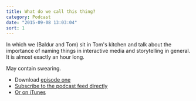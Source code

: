 ```yaml
---
title: What do we call this thing?
category: Podcast
date: "2015-09-08 13:03:04"
sort: 1
---
```


In which we (Baldur and Tom) sit in Tom's kitchen and talk about the importance of naming things in interactive media and storytelling in general. It is almost exactly an hour long.

May contain swearing.

* Download [episode one](http://thisisnotabook.baldurbjarnason.com/podcast/thisisnotthefutureofthebook-episode01.mp3)
* [Subscribe to the podcast feed directly](http://feedpress.me/thissnotthefutureofthebook)
* [Or on iTunes](https://itunes.apple.com/gb/podcast/this-is-not-future-book/id1038121104)
